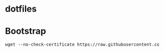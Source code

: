 dotfiles
========

# Bootstrap

<pre>
wget --no-check-certificate https://raw.githubusercontent.com/rzh/dotfiles/master/bootstrap.sh -O - | sh
</pre>

